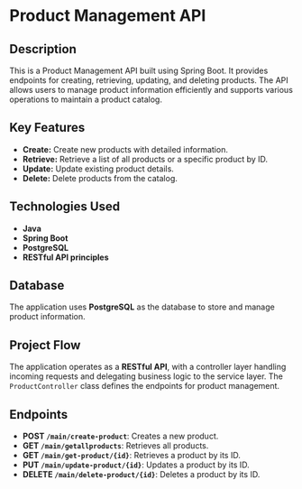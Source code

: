 # Product Management API

## Description  
This is a Product Management API built using Spring Boot. It provides endpoints for creating, retrieving, updating, and deleting products. The API allows users to manage product information efficiently and supports various operations to maintain a product catalog.

## Key Features  
- **Create:** Create new products with detailed information.  
- **Retrieve:** Retrieve a list of all products or a specific product by ID.  
- **Update:** Update existing product details.  
- **Delete:** Delete products from the catalog.  

## Technologies Used  
- **Java**  
- **Spring Boot**  
- **PostgreSQL**  
- **RESTful API principles**

## Database  
The application uses **PostgreSQL** as the database to store and manage product information.

## Project Flow  
The application operates as a **RESTful API**, with a controller layer handling incoming requests and delegating business logic to the service layer. The `ProductController` class defines the endpoints for product management.

## Endpoints  
- **POST `/main/create-product`**: Creates a new product.  
- **GET `/main/getallproducts`**: Retrieves all products.  
- **GET `/main/get-product/{id}`**: Retrieves a product by its ID.  
- **PUT `/main/update-product/{id}`**: Updates a product by its ID.  
- **DELETE `/main/delete-product/{id}`**: Deletes a product by its ID.


